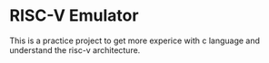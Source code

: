 # RISC-V Emulator 
This is a practice project to get more experice with c language and understand the risc-v architecture.
